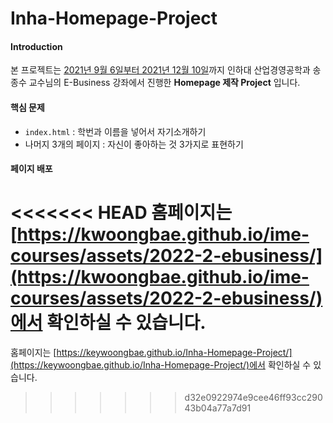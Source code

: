 # Inha-Homepage-Project
#### Introduction

본 프로젝트는 <ins>2021년 9월 6일부터 2021년 12월 10일</ins>까지 인하대 산업경영공학과 송종수 교수님의 E-Business 강좌에서 진행한 **Homepage 제작 Project** 입니다.

#### 핵심 문제
- `index.html` : 학번과 이름을 넣어서 자기소개하기
- 나머지 3개의 페이지 : 자신이 좋아하는 것 3가지로 표현하기

#### 페이지 배포
<<<<<<< HEAD
홈페이지는 [https://kwoongbae.github.io/ime-courses/assets/2022-2-ebusiness/](https://kwoongbae.github.io/ime-courses/assets/2022-2-ebusiness/)에서 확인하실 수 있습니다.
=======
홈페이지는 [https://keywoongbae.github.io/Inha-Homepage-Project/](https://keywoongbae.github.io/Inha-Homepage-Project/)에서 확인하실 수 있습니다.
>>>>>>> d32e0922974e9cee46ff93cc29043b04a77a7d91
